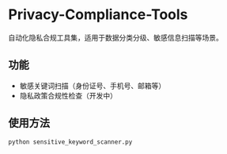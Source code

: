 # Privacy-Compliance-Tools

自动化隐私合规工具集，适用于数据分类分级、敏感信息扫描等场景。

## 功能
- 敏感关键词扫描（身份证号、手机号、邮箱等）
- 隐私政策合规性检查（开发中）

## 使用方法
```bash
python sensitive_keyword_scanner.py
